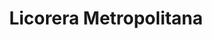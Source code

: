 ---
title: "Licorera Metropolitana"
url: /comuna-7-la-ciudadela/licorera-metropolitana/
shop: alcohol
---